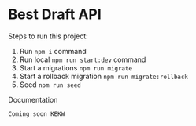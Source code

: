 # Best Draft API

Steps to run this project:

1. Run `npm i` command
2. Run local `npm run start:dev` command
3. Start a migrations `npm run migrate`
4. Start a rollback migration `npm run migrate:rollback`
5. Seed `npm run seed` 

Documentation
```
Coming soon KEKW
```
